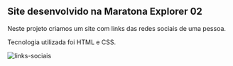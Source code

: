 ## Site desenvolvido na Maratona Explorer 02
Neste projeto criamos um site com links das redes sociais de uma pessoa.

Tecnologia utilizada foi HTML e CSS.


![links-sociais](https://user-images.githubusercontent.com/82118386/181779027-3918c5d9-d163-4c12-b0c2-c68d2ff8f719.png)


